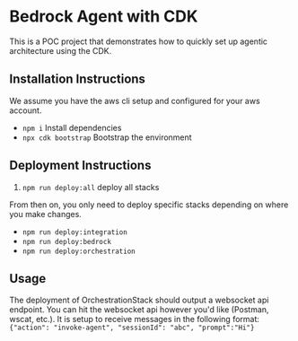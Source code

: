 # Bedrock Agent with CDK

This is a POC project that demonstrates how to quickly set up agentic architecture using the CDK.

## Installation Instructions

We assume you have the aws cli setup and configured for your aws account.

- `npm i` Install dependencies
- `npx cdk bootstrap` Bootstrap the environment

## Deployment Instructions

1. `npm run deploy:all` deploy all stacks

From then on, you only need to deploy specific stacks depending on where you make changes.

- `npm run deploy:integration`
- `npm run deploy:bedrock`
- `npm run deploy:orchestration`

## Usage

The deployment of OrchestrationStack should output a websocket api endpoint.
You can hit the websocket api however you'd like (Postman, wscat, etc.).
It is setup to receive messages in the following format:
`{"action": "invoke-agent", "sessionId": "abc", "prompt":"Hi"}`
